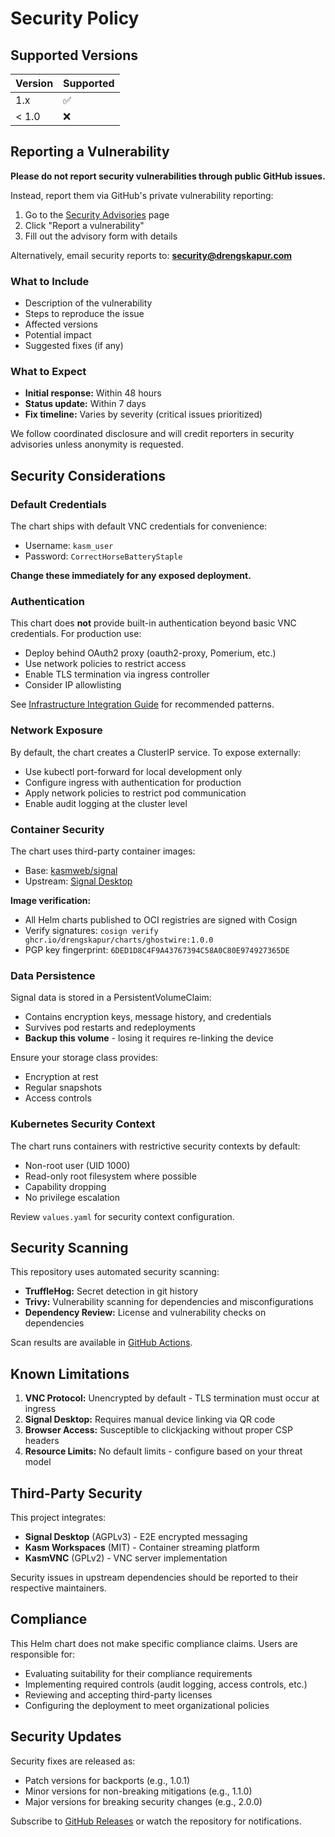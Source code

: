# Security Policy

## Supported Versions

| Version | Supported          |
| ------- | ------------------ |
| 1.x     | :white_check_mark: |
| < 1.0   | :x:                |

## Reporting a Vulnerability

**Please do not report security vulnerabilities through public GitHub issues.**

Instead, report them via GitHub's private vulnerability reporting:

1. Go to the [Security Advisories](https://github.com/drengskapur/ghostwire/security/advisories) page
2. Click "Report a vulnerability"
3. Fill out the advisory form with details

Alternatively, email security reports to: **security@drengskapur.com**

### What to Include

- Description of the vulnerability
- Steps to reproduce the issue
- Affected versions
- Potential impact
- Suggested fixes (if any)

### What to Expect

- **Initial response:** Within 48 hours
- **Status update:** Within 7 days
- **Fix timeline:** Varies by severity (critical issues prioritized)

We follow coordinated disclosure and will credit reporters in security advisories unless anonymity is requested.

## Security Considerations

### Default Credentials

The chart ships with default VNC credentials for convenience:
- Username: `kasm_user`
- Password: `CorrectHorseBatteryStaple`

**Change these immediately for any exposed deployment.**

### Authentication

This chart does **not** provide built-in authentication beyond basic VNC credentials. For production use:

- Deploy behind OAuth2 proxy (oauth2-proxy, Pomerium, etc.)
- Use network policies to restrict access
- Enable TLS termination via ingress controller
- Consider IP allowlisting

See [Infrastructure Integration Guide](docs/infrastructure-integration-guide.md) for recommended patterns.

### Network Exposure

By default, the chart creates a ClusterIP service. To expose externally:

- Use kubectl port-forward for local development only
- Configure ingress with authentication for production
- Apply network policies to restrict pod communication
- Enable audit logging at the cluster level

### Container Security

The chart uses third-party container images:
- Base: [kasmweb/signal](https://hub.docker.com/r/kasmweb/signal)
- Upstream: [Signal Desktop](https://github.com/signalapp/Signal-Desktop)

**Image verification:**
- All Helm charts published to OCI registries are signed with Cosign
- Verify signatures: `cosign verify ghcr.io/drengskapur/charts/ghostwire:1.0.0`
- PGP key fingerprint: `6DED1D8C4F9A43767394C58A0C80E974927365DE`

### Data Persistence

Signal data is stored in a PersistentVolumeClaim:
- Contains encryption keys, message history, and credentials
- Survives pod restarts and redeployments
- **Backup this volume** - losing it requires re-linking the device

Ensure your storage class provides:
- Encryption at rest
- Regular snapshots
- Access controls

### Kubernetes Security Context

The chart runs containers with restrictive security contexts by default:
- Non-root user (UID 1000)
- Read-only root filesystem where possible
- Capability dropping
- No privilege escalation

Review `values.yaml` for security context configuration.

## Security Scanning

This repository uses automated security scanning:

- **TruffleHog:** Secret detection in git history
- **Trivy:** Vulnerability scanning for dependencies and misconfigurations
- **Dependency Review:** License and vulnerability checks on dependencies

Scan results are available in [GitHub Actions](https://github.com/drengskapur/ghostwire/actions).

## Known Limitations

1. **VNC Protocol:** Unencrypted by default - TLS termination must occur at ingress
2. **Signal Desktop:** Requires manual device linking via QR code
3. **Browser Access:** Susceptible to clickjacking without proper CSP headers
4. **Resource Limits:** No default limits - configure based on your threat model

## Third-Party Security

This project integrates:

- **Signal Desktop** (AGPLv3) - E2E encrypted messaging
- **Kasm Workspaces** (MIT) - Container streaming platform
- **KasmVNC** (GPLv2) - VNC server implementation

Security issues in upstream dependencies should be reported to their respective maintainers.

## Compliance

This Helm chart does not make specific compliance claims. Users are responsible for:

- Evaluating suitability for their compliance requirements
- Implementing required controls (audit logging, access controls, etc.)
- Reviewing and accepting third-party licenses
- Configuring the deployment to meet organizational policies

## Security Updates

Security fixes are released as:
- Patch versions for backports (e.g., 1.0.1)
- Minor versions for non-breaking mitigations (e.g., 1.1.0)
- Major versions for breaking security changes (e.g., 2.0.0)

Subscribe to [GitHub Releases](https://github.com/drengskapur/ghostwire/releases) or watch the repository for notifications.

